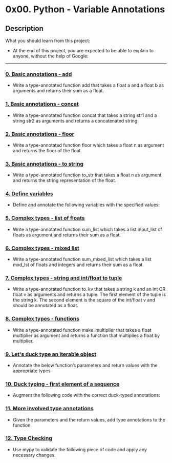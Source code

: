 # 0x00. Python - Variable Annotations

## Description

What you should learn from this project:

* At the end of this project, you are expected to be able to explain to anyone, without the help of Google:

---

### [0. Basic annotations - add](./0-add.py)

* Write a type-annotated function add that takes a float a and a float b as arguments and returns their sum as a float.

### [1. Basic annotations - concat](./1-concat.py)

* Write a type-annotated function concat that takes a string str1 and a string str2 as arguments and returns a concatenated string

### [2. Basic annotations - floor](./2-floor.py)

* Write a type-annotated function floor which takes a float n as argument and returns the floor of the float.

### [3. Basic annotations - to string](./3-to_str.py)

* Write a type-annotated function to_str that takes a float n as argument and returns the string representation of the float.

### [4. Define variables](./4-define_variables.py)

* Define and annotate the following variables with the specified values:

### [5. Complex types - list of floats](./5-sum_list.py)

* Write a type-annotated function sum_list which takes a list input_list of floats as argument and returns their sum as a float.

### [6. Complex types - mixed list](./6-sum_mixed_list.py)

* Write a type-annotated function sum_mixed_list which takes a list mxd_lst of floats and integers and returns their sum as a float.

### [7. Complex types - string and int/float to tuple](./7-to_kv.py)

* Write a type-annotated function to_kv that takes a string k and an int OR float v as arguments and returns a tuple. The first element of the tuple is the string k. The second element is the square of the int/float v and should be annotated as a float.

### [8. Complex types - functions](./8-make_multiplier.py)

* Write a type-annotated function make_multiplier that takes a float multiplier as argument and returns a function that multiplies a float by multiplier.

### [9. Let's duck type an iterable object](./9-element_length.py)

* Annotate the below function’s parameters and return values with the appropriate types

### [10. Duck typing - first element of a sequence](./100-safe_first_element.py)

* Augment the following code with the correct duck-typed annotations:

### [11. More involved type annotations](./101-safely_get_value.py)

* Given the parameters and the return values, add type annotations to the function

### [12. Type Checking](./102-type_checking.py)

* Use mypy to validate the following piece of code and apply any necessary changes.


